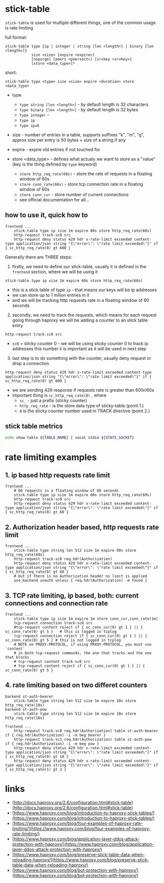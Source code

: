 # stick-table

`stick-table` is used for multiple different things, one of the common usage
is rate limiting


full format:
```
stick-table type {ip | integer | string [len <length>] | binary [len <length>]}
            size <size> [expire <expire>]
            [nopurge] [peers <peersect>] [srvkey <srvkey>]
            [store <data_type>]*
```

short:
```
stick-table type <type> size <size> expire <duration> store <data_type>
```

- type
    - `type string [len <length>]` - by default length is 32 characters
    - `type binary [len <length>]` - by default length is 32 bytes
    - `type integer` -
    - `type ip`
    - `type ipv6`

- size <size> - number of entries in a table, supports suffixes "k", "m", "g", approx size per entry is 50 bytes + size of a string if any

- expire <duration> - expire old entries if not touched for <duration>

- store <data_type> - defines what actualy we want to store as a "value" (key is the thing defined by `type` keyword)
    - `store http_req_rate(60s)` - store the rate of requests in a floating window of 60s
    - `store conn_rate(60s)` - store tcp connection rate in a floating window of 60s
    - `store conn_cur` - store number of current connections
    - see official documentation for all...

## how to use it, quick how to

```
frontend ...
    stick-table type ip size 1m expire 60s store http_req_rate(60s)
    http-request track-sc0 src
    http-request deny status 429 hdr x-rate-limit exceeded content-type application/json string "{\"error\": \"rate limit exceeded\"}" if { sc_http_req_rate(0) gt 600 }
```


Generally there are THREE steps:
1. firstly, we need to define our stick-table, usually it is defined in the
`frontend` section, where we will be using it
```
stick-table type ip size 1m expire 60s store http_req_rate(60s)
```
- this is a stick table of type `ip` - that means our keys will be ip addresses
- we can store up to 1 milion entries in it
- and we will be tracking http requests rate in a floating window of 60 seconds

2. secondly, we need to track the requests, which means for each request going
through haproxy we will be adding a counter to an stick table entry
```
http-request track-sc0 src
```
- `sc0` = sticky counter 0 - we will be using sticky counter 0 to track ip addresses
    this number `0` is important as it will be used in next step

3. last step is to do something with the counter, usually deny request or drop
  a connection
```
http-request deny status 429 hdr x-rate-limit exceeded content-type application/json string "{\"error\": \"rate limit exceeded\"}" if { sc_http_req_rate(0) gt 600 }
```
- we are sending 429 response if requests rate is greater than 600r/60s
- important thing is `sc_http_req_rate(0)` , where
  - `sc_` - just a prefix (sticky counter)
  - `http_req_rate` - is the store data type of sticky-table (point 1.)
  - `0` is the sticky counter number used in TRACK directive (point 2.)


## stick table metrics
```sh
echo show table ${TABLE_NAME} | socat stdio ${STATS_SOCKET}
```

# rate limiting examples

## 1. ip based http requests rate limit
```
frontend ...
    # 60 requests in a floating window of 60 seconds
    stick-table type ip size 1m expire 60s store http_req_rate(60s)
    http-request track-sc0 src
    http-request deny status 429 hdr x-rate-limit exceeded content-type application/json string "{\"error\": \"rate limit exceeded\"}" if { sc_http_req_rate(0) gt 60 }
```

## 2. Authorization header based, http requests rate limit
```
frontend ...
    stick-table type string len 512 size 1m expire 60s store http_req_rate(60s)
    http-request track-sc0 req.hdr(Authorization)
    http-request deny status 429 hdr x-rate-limit exceeded content-type application/json string "{\"error\": \"rate limit exceeded\"}" if { sc_http_req_rate(0) gt 60 }
    # but if there is no Authorization header no limit is applied
    use_backend unauth unless { req.hdr(Authorization) -m found }
```

## 3. TCP rate limiting, ip based, both: current connections and connection rate
```
frontend ...
    stick-table type ip size 1m expire 1m store conn_cur,conn_rate(1m)
    tcp-request connection track-sc0 src
    #tcp-request content reject if { sc_conn_cur(0) gt 1 } || { sc_conn_rate(0) gt 5 }   # this is logged in tcplog
    tcp-request connection reject if { sc_conn_cur(0) gt 1 } || { sc_conn_rate(0) gt 5 } # this is not logged in tcplog
    # NOTE on PROXY-PROTOCOL, if using PRXOY-PROTOCOL, you must use `content`
    # in both tcp-request commands, the one that tracks and the one that blocks
    # tcp-request content track-sc0 src
    # tcp-request content reject if { sc_conn_cur(0) gt 1 } || { sc_conn_rate(0) gt 5 }
```

## 4. rate limiting based on two differet counters
```
backend st-auth-bearer
    stick-table type string len 512 size 1m expire 10s store http_req_rate(10s)
backend st-auth-pow
    stick-table type string len 512 size 1m expire 10s store http_req_rate(10s)

frontend ...
    http-request track-sc0 req.hdr(Authorization) table st-auth-bearer if { req.hdr(Authorization) -i -m beg bearer }
    http-request track-sc1 req.hdr(Authorization) table st-auth-pow    if { req.hdr(Authorization) -i -m beg pow }
    http-request deny status 429 hdr x-rate-limit exceeded content-type application/json string "{\"error\": \"rate limit exceeded\"}" if { sc_http_req_rate(0) gt 10 }
    http-request deny status 429 hdr x-rate-limit exceeded content-type application/json string "{\"error\": \"rate limit exceeded\"}" if { sc_http_req_rate(1) gt 2 }
```

# links

- [http://docs.haproxy.org/2.6/configuration.html#stick-table](http://docs.haproxy.org/2.6/configuration.html#stick-table)
- [https://www.haproxy.com/blog/introduction-to-haproxy-stick-tables/](https://www.haproxy.com/blog/introduction-to-haproxy-stick-tables/)
- [https://www.haproxy.com/blog/four-examples-of-haproxy-rate-limiting/](https://www.haproxy.com/blog/four-examples-of-haproxy-rate-limiting/)
- [https://www.haproxy.com/blog/application-layer-ddos-attack-protection-with-haproxy/](https://www.haproxy.com/blog/application-layer-ddos-attack-protection-with-haproxy/)
- [https://www.haproxy.com/blog/preserve-stick-table-data-when-reloading-haproxy/](https://www.haproxy.com/blog/preserve-stick-table-data-when-reloading-haproxy/)
- [https://www.haproxy.com/blog/bot-protection-with-haproxy/](https://www.haproxy.com/blog/bot-protection-with-haproxy/)
